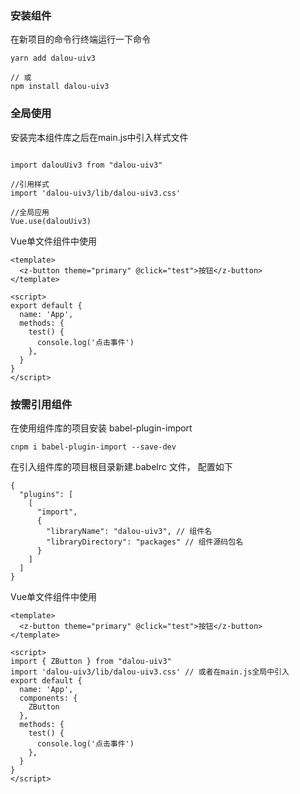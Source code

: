 ### 安装组件

在新项目的命令行终端运行一下命令
```
yarn add dalou-uiv3 

// 或
npm install dalou-uiv3
```
### 全局使用

安装完本组件库之后在main.js中引入样式文件
```

import dalouUiv3 from "dalou-uiv3"

//引用样式
import 'dalou-uiv3/lib/dalou-uiv3.css'

//全局应用
Vue.use(dalouUiv3)
```

Vue单文件组件中使用

```
<template>
  <z-button theme="primary" @click="test">按钮</z-button>
</template>

<script>
export default {
  name: 'App',
  methods: {
  	test() {
      console.log('点击事件')
    },
  }
}
</script>
```
### 按需引用组件
在使用组件库的项目安装 babel-plugin-import
```
cnpm i babel-plugin-import --save-dev
```
在引入组件库的项目根目录新建.babelrc 文件， 配置如下
```
{
  "plugins": [
    [
      "import",
      {
        "libraryName": "dalou-uiv3", // 组件名
        "libraryDirectory": "packages" // 组件源码包名
      }
    ]
  ]
}
```
Vue单文件组件中使用

```
<template>
  <z-button theme="primary" @click="test">按钮</z-button>
</template>

<script>
import { ZButton } from "dalou-uiv3"
import 'dalou-uiv3/lib/dalou-uiv3.css' // 或者在main.js全局中引入
export default {
  name: 'App',
  components: {
    ZButton
  },
  methods: {
  	test() {
      console.log('点击事件')
    },
  }
}
</script>
```